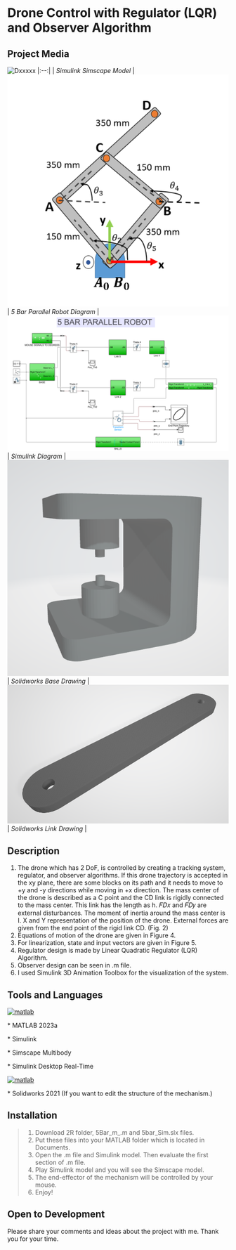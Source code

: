 # Drone Control with Regulator (LQR) and Observer Algorithm

## Project Media
![Dxxxxx](https://github.com/omerfaruktekin13/5-Bar-Parallel-Robot/blob/main/media/5bargif.gif "Deneme ")
|:--:|
| *Simulink Simscape Model* |
![Dxxxxx](https://github.com/omerfaruktekin13/5-Bar-Parallel-Robot/blob/main/media/5_bar.png "Deneme ")
| *5 Bar Parallel Robot Diagram* |
![Dxxxxx](https://github.com/omerfaruktekin13/5-Bar-Parallel-Robot/blob/main/media/simulink_model.png "Deneme ") 
| *Simulink Diagram* |
![Dxxxxx](https://github.com/omerfaruktekin13/5-Bar-Parallel-Robot/blob/main/media/base.png "Deneme ") 
| *Solidworks Base Drawing* |
![Dxxxxx](https://github.com/omerfaruktekin13/5-Bar-Parallel-Robot/blob/main/media/link.png "Deneme ") 
| *Solidworks Link Drawing* |

## Description
1. The drone which has 2 DoF, is controlled by creating a tracking system, regulator, and observer algorithms. If this drone trajectory is accepted in the xy plane, there are some blocks on its path and it needs to move to +y and -y directions while moving in +x direction. The mass center of the drone is described as a C point and the CD link is rigidly connected to the mass center. This link has the length as h. 𝐹𝐷𝑥 and 𝐹𝐷𝑦 are external disturbances. The moment of inertia around the mass center is I. X and Y representation of the position of the drone. External forces are given from the end point of the rigid link CD. (Fig. 2)
2. Equations of motion of the drone are given in Figure 4.
3. For linearization, state and input vectors are given in Figure 5.
4. Regulator design is made by Linear Quadratic Regulator (LQR) Algorithm.
5. Observer design can be seen in .m file.
6. I used Simulink 3D Animation Toolbox for the visualization of the system.

## Tools and Languages
<a href="https://www.mathworks.com/" target="_blank" rel="noreferrer"> <img src="https://upload.wikimedia.org/wikipedia/commons/2/21/Matlab_Logo.png" alt="matlab" width="40" height="40"/> </a>
<p> * MATLAB 2023a </p>
<p> * Simulink </p>
<p> * Simscape Multibody </p>
<p> * Simulink Desktop Real-Time </p>
<a href="https://www.solidworks.com/" target="_blank" rel="noreferrer"> <img src="https://upload.wikimedia.org/wikipedia/tr/7/75/SolidWorks_Logo.png" alt="matlab" width="150" height="40"/> </a>
<p> 
<p> * Solidworks 2021 (If you want to edit the structure of the mechanism.) </p>

## Installation
> 1. Download 2R folder, 5Bar_m_.m and 5bar_Sim.slx files.
> 2. Put these files into your MATLAB folder which is located in Documents.
> 3. Open the .m file and Simulink model. Then evaluate the first section of .m file.
> 4. Play Simulink model and you will see the Simscape model.
> 5. The end-effector of the mechanism will be controlled by your mouse.
> 6. Enjoy!

## Open to Development
Please share your comments and ideas about the project with me. Thank you for your time.
